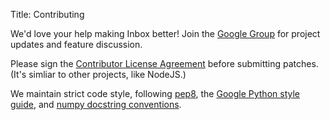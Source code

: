 Title:   Contributing

We'd love your help making Inbox better! Join the [Google
Group](http://groups.google.com/group/inbox-dev) for project updates and feature
discussion.

Please sign the [Contributor License Agreement](https://www.inboxapp.com/cla.html)
before submitting patches. (It's simliar to other projects, like NodeJS.)

We maintain strict code style, following [pep8](http://legacy.python.org/dev/peps/pep-0008/), the [Google Python style
guide](http://google-styleguide.googlecode.com/svn/trunk/pyguide.html), and [numpy docstring
conventions](https://github.com/numpy/numpy/blob/master/doc/HOWTO_DOCUMENT.rst.txt).
